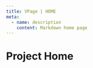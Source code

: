 ```yaml
---
title: VPage | HOME
meta:
  - name: description
    content: Markdown home page
---
```


# Project Home

<ProjectFooter />